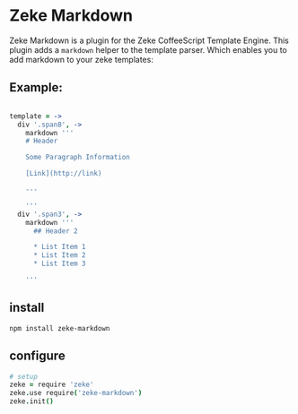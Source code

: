 # Zeke Markdown

Zeke Markdown is a plugin for the Zeke CoffeeScript Template Engine.  This plugin adds a `markdown` helper to the template parser.  Which enables you 
to add markdown to your zeke templates:

## Example:

``` coffeescript

template = ->
  div '.span8', ->
    markdown '''
    # Header

    Some Paragraph Information

    [Link](http://link)

    ---

    '''
  div '.span3', ->
    markdown '''
      ## Header 2

      * List Item 1
      * List Item 2
      * List Item 3

    '''
```

## install

`npm install zeke-markdown`

## configure

``` coffeescript
# setup
zeke = require 'zeke'
zeke.use require('zeke-markdown')
zeke.init()

```
